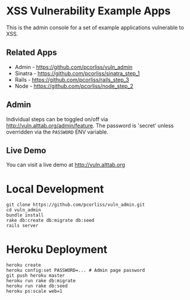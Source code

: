 XSS Vulnerability Example Apps
==============================

This is the admin console for a set of example applications vulnerable to XSS.

Related Apps
------------
* Admin - https://github.com/pcorliss/vuln_admin
* Sinatra - https://github.com/pcorliss/sinatra_step_1
* Rails - https://github.com/pcorliss/rails_step_3
* Node - https://github.com/pcorliss/node_step_2

Admin
-----
Individual steps can be toggled on/off via http://vuln.alttab.org/admin/feature.
The password is 'secret' unless overridden via the ```PASSWORD``` ENV variable.

Live Demo
---------
You can visit a live demo at http://vuln.alttab.org

Local Development
=================

```
git clone https://github.com/pcorliss/vuln_admin.git
cd vuln_admin
bundle install
rake db:create db:migrate db:seed
rails server
```

Heroku Deployment
=================

```
heroku create
heroku config:set PASSWORD=... # Admin page password
git push heroku master
heroku run rake db:migrate
heroku run rake db:seed
heroku ps:scale web=1
```

